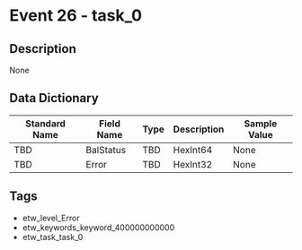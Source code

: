 # Event 26 - task_0

## Description
None

## Data Dictionary
|Standard Name|Field Name|Type|Description|Sample Value|
|---|---|---|---|---|
|TBD|BalStatus|TBD|HexInt64|None|None|
|TBD|Error|TBD|HexInt32|None|None|

## Tags
* etw_level_Error
* etw_keywords_keyword_400000000000
* etw_task_task_0